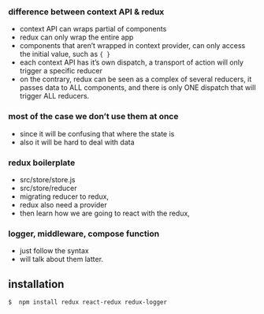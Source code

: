 ### difference between context API & redux

- context API can wraps partial of components
- redux can only wrap the entire app
- components that aren’t wrapped in context provider, can only access the initial value, such as `{ }`
- each context API has it’s own dispatch, a transport of action will only trigger a specific reducer
- on the contrary, redux can be seen as a complex of several reducers, it passes data to ALL components, and there is only ONE dispatch that will trigger ALL reducers.

### most of the case we don’t use them at once

- since it will be confusing that where the state is
- also it will be hard to deal with data

### redux boilerplate

- src/store/store.js
- src/store/reducer
- migrating reducer to redux,
- redux also need a provider
- then learn how we are going to react with the redux,

### logger, middleware, compose function

- just follow the syntax
- will talk about them latter.

## installation
`$  npm install redux react-redux redux-logger`
